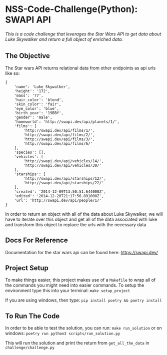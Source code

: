 # NSS-Code-Challenge(Python): SWAPI API



###### This is a code challenge that leverages the Star Wars API to get data about Luke Skywalker and return a full object of enriched data.

## The Objective

The Star wars API returns relational data from other endpoints as api urls like so:
```
{
    'name': 'Luke Skywalker',
    'height': '172',
    'mass': '77',
    'hair_color': 'blond',
    'skin_color': 'fair',
    'eye_color': 'blue',
    'birth_year': '19BBY',
    'gender': 'male',
    'homeworld': 'http://swapi.dev/api/planets/1/',
    'films': [
        'http://swapi.dev/api/films/1/',
        'http://swapi.dev/api/films/2/',
        'http://swapi.dev/api/films/3/',
        'http://swapi.dev/api/films/6/'
    ],
    'species': [],
    'vehicles': [
        'http://swapi.dev/api/vehicles/14/',
        'http://swapi.dev/api/vehicles/30/'
    ],
    'starships': [
        'http://swapi.dev/api/starships/12/',
        'http://swapi.dev/api/starships/22/'
    ],
    'created': '2014-12-09T13:50:51.644000Z',
    'edited': '2014-12-20T21:17:56.891000Z',
    'url': 'http://swapi.dev/api/people/1/'
}
```

In order to return an object with all of the data about Luke Skywalker, we will have to iterate over this object and get all of the data associated with luke and transform this object to replace the urls with the necessary data

## Docs For Reference
 Documentation for the star wars api can be found here: https://swapi.dev/

## Project Setup
To make things easier, this project makes use of a `Makefile` to wrap all of the commands you might need into easier commands. To setup the environment type this into your terminal:
`make setup_project`

If you are using windows, then type:
`pip install poetry && poetry install`

## To Run The Code
In order to be able to test the solution, you can run:
`make run_solution`
or on windows:
`poetry run python3 scripts/run_solution.py`

This will run the solution and print the return from `get_all_the_data` in `challenge/challenge.py`